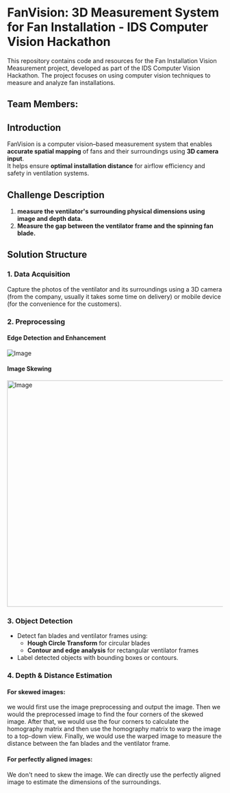 # FanVision: 3D Measurement System for Fan Installation - IDS Computer Vision Hackathon
This repository contains code and resources for the Fan Installation Vision Measurement project, developed as part of the IDS Computer Vision Hackathon. The project focuses on using computer vision techniques to measure and analyze fan installations.
## Team Members:

## Introduction
FanVision is a computer vision–based measurement system that enables **accurate spatial mapping** of fans and their surroundings using **3D camera input**.  
It helps ensure **optimal installation distance** for airflow efficiency and safety in ventilation systems.

## Challenge Description
1. **measure the ventilator's surrounding physical dimensions using image and depth data.**  
2. **Measure the gap between the ventilator frame and the spinning fan blade.**  

## Solution Structure

### 1. Data Acquisition
Capture the photos of the ventilator and its surroundings using a 3D camera (from the company, usually it takes some time on delivery) or mobile device (for the convenience for the customers).

### 2. Preprocessing
#### Edge Detection and Enhancement
![Image](https://github.com/user-attachments/assets/e1c770e9-e306-47e3-bf5e-b180e7e704ce)

#### Image Skewing
<img width="938" height="528" alt="Image" src="https://github.com/user-attachments/assets/865f53b5-e4f0-4503-834b-59e0c13eb5cc" />



### 3. Object Detection
- Detect fan blades and ventilator frames using:
  - **Hough Circle Transform** for circular blades
  - **Contour and edge analysis** for rectangular ventilator frames
- Label detected objects with bounding boxes or contours.

### 4. Depth & Distance Estimation
#### For skewed images:
we would first use the image preprocessing and output the image. Then we would the preprocessed image to find the four corners of the skewed image. After that, we would use the four corners to calculate the homography matrix and then use the homography matrix to warp the image to a top-down view. Finally, we would use the warped image to measure the distance between the fan blades and the ventilator frame.


#### For perfectly aligned images:
We don't need to skew the image. We can directly use the perfectly aligned image to estimate the dimensions of the surroundings.






